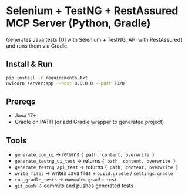 # Selenium + TestNG + RestAssured MCP Server (Python, Gradle)

Generates Java tests (UI with Selenium + TestNG, API with RestAssured) and runs them via Gradle.

## Install & Run
```bash
pip install -r requirements.txt
uvicorn server:app --host 0.0.0.0 --port 7020
```

## Prereqs
- Java 17+
- Gradle on PATH (or add Gradle wrapper to generated project)

## Tools
- `generate_pom_ui` → returns `{ path, content, overwrite }`
- `generate_testng_ui_test` → returns `{ path, content, overwrite }`
- `generate_testng_api_test` → returns `{ path, content, overwrite }`
- `write_files` → writes Java files + `build.gradle` / `settings.gradle`
- `run_gradle_tests` → executes `gradle test`
- `git_push` → commits and pushes generated tests
